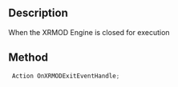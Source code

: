 ## Description

When the XRMOD Engine is closed for execution

## Method

```cs
 Action OnXRMODExitEventHandle;
```
